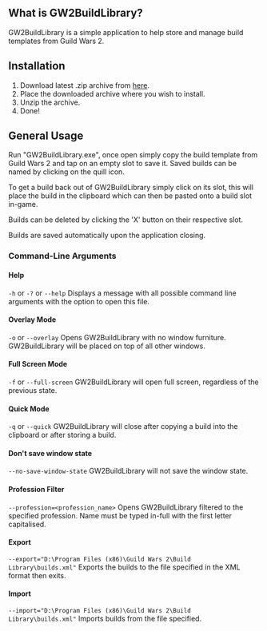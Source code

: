 ## What is GW2BuildLibrary?

GW2BuildLibrary is a simple application to help store and manage build templates from Guild Wars 2.

## Installation

1. Download latest .zip archive from [here](https://github.com/LawrenceGow/GW2BuildLibrary/releases).
2. Place the downloaded archive where you wish to install.
3. Unzip the archive.
5. Done!

## General Usage

Run "GW2BuildLibrary.exe", once open simply copy the build template from Guild Wars 2 and tap on an empty slot to save it. Saved builds can be named by clicking on the quill icon.

To get a build back out of GW2BuildLibrary simply click on its slot, this will place the build in the clipboard which can then be pasted onto a build slot in-game.

Builds can be deleted by clicking the 'X' button on their respective slot.

Builds are saved automatically upon the application closing.

### Command-Line Arguments

#### Help

`-h` or `-?` or `--help`
Displays a message with all possible command line arguments with the option to open this file.

#### Overlay Mode

`-o` or `--overlay`
Opens GW2BuildLibrary with no window furniture. GW2BuildLibrary will be placed on top of all other windows.

#### Full Screen Mode

`-f` or `--full-screen`
GW2BuildLibrary will open full screen, regardless of the previous state.

#### Quick Mode

`-q` or `--quick`
GW2BuildLibrary will close after copying a build into the clipboard or after storing a build.

#### Don't save window state

`--no-save-window-state`
GW2BuildLibrary will not save the window state.

#### Profession Filter

`--profession=<profession_name>`
Opens GW2BuildLibrary filtered to the specified profession. Name must be typed in-full with the first letter capitalised.

#### Export

`--export="D:\Program Files (x86)\Guild Wars 2\Build Library\builds.xml"`
Exports the builds to the file specified in the XML format then exits.

#### Import

`--import="D:\Program Files (x86)\Guild Wars 2\Build Library\builds.xml"`
Imports builds from the file specified.